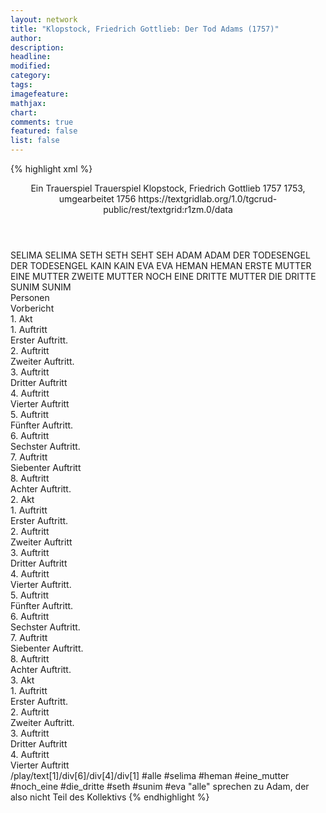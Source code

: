 ```yaml
---
layout: network
title: "Klopstock, Friedrich Gottlieb: Der Tod Adams (1757)"
author:
description:
headline:
modified:
category:
tags:
imagefeature:
mathjax:
chart:
comments: true
featured: false
list: false
---
```

{% highlight xml %}
<?xml-model href="https://raw.githubusercontent.com/DLiNa/project/master/rules/lina.rnc"?><?xml-model href="https://raw.githubusercontent.com/DLiNa/project/master/rules/lina.sch"?>
<play xmlns="http://lina.digital">
  <header>
    <title>Der Tod Adams</title>
    <subtitle>Ein Trauerspiel</subtitle>
    <genretitle>Trauerspiel</genretitle>
    <author>Klopstock, Friedrich Gottlieb</author>
    <date type="print" when="1757">1757</date>
    <date type="premiere"/>
    <date type="written" when="1756">1753, umgearbeitet 1756</date>
    <source>https://textgridlab.org/1.0/tgcrud-public/rest/textgrid:r1zm.0/data</source>
  </header>
  <personae>
    <character>
      <name>SELIMA</name>
      <alias xml:id="selima">
        <name>SELIMA</name>
      </alias>
    </character>
    <character>
      <name>SETH</name>
      <alias xml:id="seth">
        <name>SETH</name>
      </alias>
      <alias xml:id="seht">
        <name>SEHT</name>
      </alias>
      <alias xml:id="seh">
        <name>SEH</name>
      </alias>
    </character>
    <character>
      <name>ADAM</name>
      <alias xml:id="adam">
        <name>ADAM</name>
      </alias>
    </character>
    <character>
      <name>DER TODESENGEL</name>
      <alias xml:id="der_todesengel">
        <name>DER TODESENGEL</name>
      </alias>
    </character>
    <character>
      <name>KAIN</name>
      <alias xml:id="kain">
        <name>KAIN</name>
      </alias>
    </character>
    <character>
      <name>EVA</name>
      <alias xml:id="eva">
        <name>EVA</name>
      </alias>
    </character>
    <character>
      <name>HEMAN</name>
      <alias xml:id="heman">
        <name>HEMAN</name>
      </alias>
    </character>
    <character>
      <name>ERSTE MUTTER</name>
      <alias xml:id="eine_mutter">
        <name>EINE MUTTER</name>
      </alias>
    </character>
    <character>
      <name>ZWEITE MUTTER</name>
      <alias xml:id="noch_eine">
        <name>NOCH EINE</name>
      </alias>
    </character>
    <character>
      <name>DRITTE MUTTER</name>
      <alias xml:id="die_dritte">
        <name>DIE DRITTE</name>
      </alias>
    </character>
    <character>
      <name>SUNIM</name>
      <alias xml:id="sunim">
        <name>SUNIM</name>
      </alias>
    </character>
  </personae>
  <text>
    <div>
      <head>Personen</head>
    </div>
    <div>
      <head>Vorbericht</head>
    </div>
    <div>
      <head>1. Akt</head>
      <div>
        <head>1. Auftritt</head>
        <div>
          <head>Erster Auftritt.</head>
          <sp who="#selima">
            <amount n="3" unit="speech_acts"/>
            <amount n="233" unit="words"/>
            <amount n="1" unit="lines"/>
            <amount n="1282" unit="chars"/>
          </sp>
          <sp who="#seth">
            <amount n="3" unit="speech_acts"/>
            <amount n="199" unit="words"/>
            <amount n="1" unit="lines"/>
            <amount n="1065" unit="chars"/>
          </sp>
        </div>
      </div>
      <div>
        <head>2. Auftritt</head>
        <div>
          <head>Zweiter Auftritt.</head>
          <sp who="#adam">
            <amount n="1" unit="speech_acts"/>
            <amount n="54" unit="words"/>
            <amount n="310" unit="chars"/>
          </sp>
          <sp who="#selima">
            <amount n="1" unit="speech_acts"/>
            <amount n="5" unit="words"/>
            <amount n="1" unit="lines"/>
            <amount n="23" unit="chars"/>
          </sp>
        </div>
      </div>
      <div>
        <head>3. Auftritt</head>
        <div>
          <head>Dritter Auftritt</head>
          <sp who="#adam">
            <amount n="5" unit="speech_acts"/>
            <amount n="582" unit="words"/>
            <amount n="1" unit="lines"/>
            <amount n="3185" unit="chars"/>
          </sp>
          <sp who="#seth">
            <amount n="5" unit="speech_acts"/>
            <amount n="74" unit="words"/>
            <amount n="4" unit="lines"/>
            <amount n="403" unit="chars"/>
          </sp>
        </div>
      </div>
      <div>
        <head>4. Auftritt</head>
        <div>
          <head>Vierter Auftritt</head>
        </div>
      </div>
      <div>
        <head>5. Auftritt</head>
        <div>
          <head>Fünfter Auftritt.</head>
          <sp who="#adam">
            <amount n="4" unit="speech_acts"/>
            <amount n="71" unit="words"/>
            <amount n="3" unit="lines"/>
            <amount n="387" unit="chars"/>
          </sp>
          <sp who="#seth">
            <amount n="3" unit="speech_acts"/>
            <amount n="79" unit="words"/>
            <amount n="2" unit="lines"/>
            <amount n="444" unit="chars"/>
          </sp>
        </div>
      </div>
      <div>
        <head>6. Auftritt</head>
        <div>
          <head>Sechster Auftritt.</head>
          <sp who="#adam">
            <amount n="2" unit="speech_acts"/>
            <amount n="94" unit="words"/>
            <amount n="531" unit="chars"/>
          </sp>
          <sp who="#selima">
            <amount n="1" unit="speech_acts"/>
            <amount n="112" unit="words"/>
            <amount n="610" unit="chars"/>
          </sp>
        </div>
      </div>
      <div>
        <head>7. Auftritt</head>
        <div>
          <head>Siebenter Auftritt</head>
          <sp who="#adam">
            <amount n="6" unit="speech_acts"/>
            <amount n="253" unit="words"/>
            <amount n="1" unit="lines"/>
            <amount n="1405" unit="chars"/>
          </sp>
          <sp who="#seth">
            <amount n="4" unit="speech_acts"/>
            <amount n="58" unit="words"/>
            <amount n="3" unit="lines"/>
            <amount n="297" unit="chars"/>
          </sp>
          <sp who="#der_todesengel">
            <amount n="1" unit="speech_acts"/>
            <amount n="80" unit="words"/>
            <amount n="517" unit="chars"/>
          </sp>
        </div>
      </div>
      <div>
        <head>8. Auftritt</head>
        <div>
          <head>Achter Auftritt.</head>
        </div>
      </div>
    </div>
    <div>
      <head>2. Akt</head>
      <div>
        <head>1. Auftritt</head>
        <div>
          <head>Erster Auftritt.</head>
          <sp who="#adam">
            <amount n="8" unit="speech_acts"/>
            <amount n="512" unit="words"/>
            <amount n="3" unit="lines"/>
            <amount n="2757" unit="chars"/>
          </sp>
          <sp who="#seth">
            <amount n="7" unit="speech_acts"/>
            <amount n="155" unit="words"/>
            <amount n="4" unit="lines"/>
            <amount n="821" unit="chars"/>
          </sp>
        </div>
      </div>
      <div>
        <head>2. Auftritt</head>
        <div>
          <head>Zweiter Auftritt</head>
          <sp who="#selima">
            <amount n="3" unit="speech_acts"/>
            <amount n="167" unit="words"/>
            <amount n="873" unit="chars"/>
          </sp>
          <sp who="#adam">
            <amount n="3" unit="speech_acts"/>
            <amount n="89" unit="words"/>
            <amount n="2" unit="lines"/>
            <amount n="482" unit="chars"/>
          </sp>
        </div>
      </div>
      <div>
        <head>3. Auftritt</head>
        <div>
          <head>Dritter Auftritt</head>
          <sp who="#selima">
            <amount n="5" unit="speech_acts"/>
            <amount n="113" unit="words"/>
            <amount n="2" unit="lines"/>
            <amount n="594" unit="chars"/>
          </sp>
          <sp who="#adam">
            <amount n="5" unit="speech_acts"/>
            <amount n="89" unit="words"/>
            <amount n="4" unit="lines"/>
            <amount n="494" unit="chars"/>
          </sp>
        </div>
      </div>
      <div>
        <head>4. Auftritt</head>
        <div>
          <head>Vierter Auftritt.</head>
          <sp who="#kain">
            <amount n="2" unit="speech_acts"/>
            <amount n="28" unit="words"/>
            <amount n="2" unit="lines"/>
            <amount n="167" unit="chars"/>
          </sp>
          <sp who="#adam">
            <amount n="2" unit="speech_acts"/>
            <amount n="17" unit="words"/>
            <amount n="2" unit="lines"/>
            <amount n="114" unit="chars"/>
          </sp>
        </div>
      </div>
      <div>
        <head>5. Auftritt</head>
        <div>
          <head>Fünfter Auftritt.</head>
          <sp who="#adam">
            <amount n="9" unit="speech_acts"/>
            <amount n="184" unit="words"/>
            <amount n="5" unit="lines"/>
            <amount n="990" unit="chars"/>
          </sp>
          <sp who="#kain">
            <amount n="12" unit="speech_acts"/>
            <amount n="363" unit="words"/>
            <amount n="4" unit="lines"/>
            <amount n="1903" unit="chars"/>
          </sp>
          <sp who="#seth">
            <amount n="3" unit="speech_acts"/>
            <amount n="49" unit="words"/>
            <amount n="2" unit="lines"/>
            <amount n="272" unit="chars"/>
          </sp>
        </div>
      </div>
      <div>
        <head>6. Auftritt</head>
        <div>
          <head>Sechster Auftritt.</head>
          <sp who="#adam">
            <amount n="1" unit="speech_acts"/>
            <amount n="47" unit="words"/>
            <amount n="238" unit="chars"/>
          </sp>
        </div>
      </div>
      <div>
        <head>7. Auftritt</head>
        <div>
          <head>Siebenter Auftritt.</head>
        </div>
      </div>
      <div>
        <head>8. Auftritt</head>
        <div>
          <head>Achter Auftritt.</head>
          <sp who="#seth">
            <amount n="7" unit="speech_acts"/>
            <amount n="284" unit="words"/>
            <amount n="3" unit="lines"/>
            <amount n="1473" unit="chars"/>
          </sp>
          <sp who="#adam">
            <amount n="6" unit="speech_acts"/>
            <amount n="404" unit="words"/>
            <amount n="3" unit="lines"/>
            <amount n="2244" unit="chars"/>
          </sp>
        </div>
      </div>
    </div>
    <div>
      <head>3. Akt</head>
      <div>
        <head>1. Auftritt</head>
        <div>
          <head>Erster Auftritt.</head>
          <sp who="#selima">
            <amount n="1" unit="speech_acts"/>
            <amount n="15" unit="words"/>
            <amount n="1" unit="lines"/>
            <amount n="87" unit="chars"/>
          </sp>
          <sp who="#eva">
            <amount n="1" unit="speech_acts"/>
            <amount n="46" unit="words"/>
            <amount n="234" unit="chars"/>
          </sp>
        </div>
      </div>
      <div>
        <head>2. Auftritt</head>
        <div>
          <head>Zweiter Auftritt.</head>
          <sp who="#seht">
            <amount n="1" unit="speech_acts"/>
            <amount n="15" unit="words"/>
            <amount n="104" unit="chars"/>
          </sp>
          <sp who="#eva">
            <amount n="8" unit="speech_acts"/>
            <amount n="291" unit="words"/>
            <amount n="6" unit="lines"/>
            <amount n="1488" unit="chars"/>
          </sp>
          <sp who="#seth">
            <amount n="7" unit="speech_acts"/>
            <amount n="66" unit="words"/>
            <amount n="6" unit="lines"/>
            <amount n="351" unit="chars"/>
          </sp>
          <sp who="#seh">
            <amount n="1" unit="speech_acts"/>
            <amount n="10" unit="words"/>
            <amount n="1" unit="lines"/>
            <amount n="61" unit="chars"/>
          </sp>
        </div>
      </div>
      <div>
        <head>3. Auftritt</head>
        <div>
          <head>Dritter Auftritt</head>
          <sp who="#eva">
            <amount n="6" unit="speech_acts"/>
            <amount n="179" unit="words"/>
            <amount n="2" unit="lines"/>
            <amount n="970" unit="chars"/>
          </sp>
          <sp who="#seth">
            <amount n="7" unit="speech_acts"/>
            <amount n="109" unit="words"/>
            <amount n="6" unit="lines"/>
            <amount n="543" unit="chars"/>
          </sp>
          <sp who="#adam">
            <amount n="6" unit="speech_acts"/>
            <amount n="119" unit="words"/>
            <amount n="4" unit="lines"/>
            <amount n="638" unit="chars"/>
          </sp>
        </div>
      </div>
      <div>
        <head>4. Auftritt</head>
        <div>
          <head>Vierter Auftritt</head>
          <sp who="#selima">
            <amount n="1" unit="speech_acts"/>
            <amount n="9" unit="words"/>
            <amount n="1" unit="lines"/>
            <amount n="51" unit="chars"/>
          </sp>
          <sp who="#heman">
            <amount n="1" unit="speech_acts"/>
            <amount n="15" unit="words"/>
            <amount n="1" unit="lines"/>
            <amount n="92" unit="chars"/>
          </sp>
          <sp who="#eine_mutter">
            <amount n="1" unit="speech_acts"/>
            <amount n="2" unit="words"/>
            <amount n="1" unit="lines"/>
            <amount n="12" unit="chars"/>
          </sp>
          <sp who="#noch_eine">
            <amount n="1" unit="speech_acts"/>
            <amount n="3" unit="words"/>
            <amount n="1" unit="lines"/>
            <amount n="13" unit="chars"/>
          </sp>
          <sp who="#die_dritte">
            <amount n="1" unit="speech_acts"/>
            <amount n="4" unit="words"/>
            <amount n="1" unit="lines"/>
            <amount n="20" unit="chars"/>
          </sp>
          <sp who="#adam">
            <amount n="14" unit="speech_acts"/>
            <amount n="672" unit="words"/>
            <amount n="6" unit="lines"/>
            <amount n="3607" unit="chars"/>
          </sp>
          <sp who="#seth">
            <amount n="9" unit="speech_acts"/>
            <amount n="233" unit="words"/>
            <amount n="6" unit="lines"/>
            <amount n="1202" unit="chars"/>
          </sp>
          <sp who="#seh">
            <amount n="1" unit="speech_acts"/>
            <amount n="3" unit="words"/>
            <amount n="1" unit="lines"/>
            <amount n="12" unit="chars"/>
          </sp>
          <sp who="#sunim">
            <amount n="1" unit="speech_acts"/>
            <amount n="4" unit="words"/>
            <amount n="1" unit="lines"/>
            <amount n="16" unit="chars"/>
          </sp>
          <sp who="#eva">
            <amount n="4" unit="speech_acts"/>
            <amount n="28" unit="words"/>
            <amount n="4" unit="lines"/>
            <amount n="149" unit="chars"/>
          </sp>
          <sp who="#selima #heman #eine_mutter #noch_eine #die_dritte #seth #sunim #eva">
            <amount n="1" unit="speech_acts"/>
            <amount n="10" unit="words"/>
            <amount n="1" unit="lines"/>
            <amount n="47" unit="chars"/>
          </sp>
        </div>
      </div>
    </div>
  </text>
  <documentation>
    <change n="1" type="expandCollective" who="peertrilcke">
      <path>/play/text[1]/div[6]/div[4]/div[1]</path>
      <orig>#alle</orig>
      <corr>#selima #heman #eine_mutter #noch_eine #die_dritte #seth #sunim #eva</corr>
      <comment>"alle" sprechen zu Adam, der also nicht Teil des Kollektivs</comment>
    </change>
  </documentation>
</play>
{% endhighlight %}